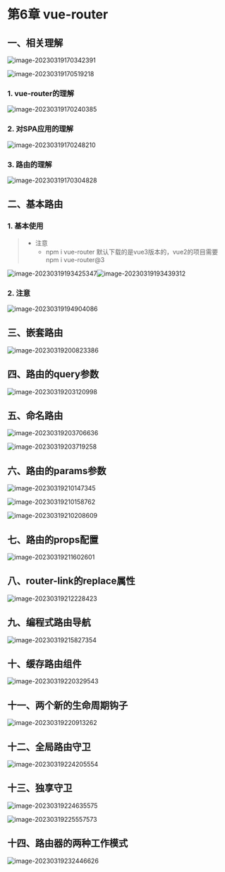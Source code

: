 #                   第6章 vue-router

## 一、相关理解

![image-20230319170342391](https://gitee.com/chen-jiujia/typora-picgo/raw/master/img/202309251752329.png)

![image-20230319170519218](https://gitee.com/chen-jiujia/typora-picgo/raw/master/img/202309251752330.png)

### 1. vue-router的理解

![image-20230319170240385](https://gitee.com/chen-jiujia/typora-picgo/raw/master/img/202309251752331.png)

### 2. 对SPA应用的理解

![image-20230319170248210](https://gitee.com/chen-jiujia/typora-picgo/raw/master/img/202309251752332.png)

### 3. 路由的理解

![image-20230319170304828](https://gitee.com/chen-jiujia/typora-picgo/raw/master/img/202309251752333.png)

## 二、基本路由

### 1. 基本使用

> - 注意
>   - npm i vue-router 默认下载的是vue3版本的，vue2的项目需要npm i vue-router@3

![image-20230319193425347](https://gitee.com/chen-jiujia/typora-picgo/raw/master/img/202309251752334.png)![image-20230319193439312](https://gitee.com/chen-jiujia/typora-picgo/raw/master/img/202309251752335.png)

### 2. 注意

![image-20230319194904086](https://gitee.com/chen-jiujia/typora-picgo/raw/master/img/202309251752336.png)

## 三、嵌套路由

![image-20230319200823386](https://gitee.com/chen-jiujia/typora-picgo/raw/master/img/202309251752337.png)

## 四、路由的query参数

![image-20230319203120998](https://gitee.com/chen-jiujia/typora-picgo/raw/master/img/202309251752338.png)

## 五、命名路由

![image-20230319203706636](https://gitee.com/chen-jiujia/typora-picgo/raw/master/img/202309251752339.png)

![image-20230319203719258](https://gitee.com/chen-jiujia/typora-picgo/raw/master/img/202309251752340.png)

## 六、路由的params参数

![image-20230319210147345](https://gitee.com/chen-jiujia/typora-picgo/raw/master/img/202309251752341.png)

![image-20230319210158762](https://gitee.com/chen-jiujia/typora-picgo/raw/master/img/202309251752342.png)

![image-20230319210208609](https://gitee.com/chen-jiujia/typora-picgo/raw/master/img/202309251752343.png)

## 七、路由的props配置

![image-20230319211602601](https://gitee.com/chen-jiujia/typora-picgo/raw/master/img/202309251752344.png)

## 八、router-link的replace属性

![image-20230319212228423](https://gitee.com/chen-jiujia/typora-picgo/raw/master/img/202309251752345.png)

## 九、编程式路由导航

![image-20230319215827354](https://gitee.com/chen-jiujia/typora-picgo/raw/master/img/202309251752346.png)

## 十、缓存路由组件

![image-20230319220329543](https://gitee.com/chen-jiujia/typora-picgo/raw/master/img/202309251752347.png)

## 十一、两个新的生命周期钩子

![image-20230319220913262](https://gitee.com/chen-jiujia/typora-picgo/raw/master/img/202309251752348.png)

## 十二、全局路由守卫

![image-20230319224205554](https://gitee.com/chen-jiujia/typora-picgo/raw/master/img/202309251752349.png)

## 十三、独享守卫

![image-20230319224635575](https://gitee.com/chen-jiujia/typora-picgo/raw/master/img/202309251752350.png)

![image-20230319225557573](https://gitee.com/chen-jiujia/typora-picgo/raw/master/img/202309251752351.png)

## 十四、路由器的两种工作模式



![image-20230319232446626](https://gitee.com/chen-jiujia/typora-picgo/raw/master/img/202309251752352.png)